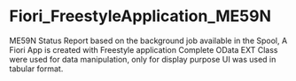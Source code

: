 # Fiori_FreestyleApplication_ME59N
ME59N Status Report based on the background job available in the Spool, A Fiori App is created with Freestyle application 
Complete OData EXT Class were used for data manipulation, only for display purpose UI was used in tabular format.
